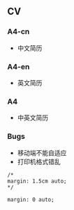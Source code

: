 ## CV

### A4-cn
*	中文简历

### A4-en
*	英文简历

### A4
*	中英文简历

### Bugs
*	移动端不能自适应
*	打印机格式错乱    

```
/*
margin: 1.5cm auto;
*/

margin: 0 auto;
```

